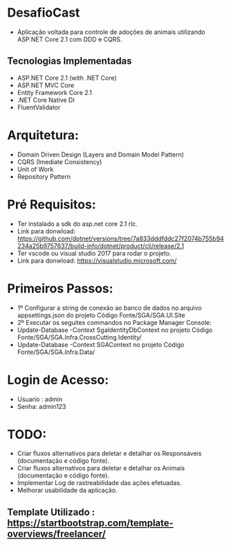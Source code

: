 # DesafioCast
- Aplicação voltada para controle de adoções de animais utilizando  ASP.NET Core 2.1 com DDD e CQRS.

## Tecnologias Implementadas
- ASP.NET Core 2.1 (with .NET Core)
- ASP.NET MVC Core
- Entity Framework Core 2.1
- .NET Core Native DI
- FluentValidator

# Arquitetura:
- Domain Driven Design (Layers and Domain Model Pattern)
- CQRS (Imediate Consistency)
- Unit of Work
- Repository Pattern

# Pré Requisitos:
- Ter instalado a sdk do asp.net core 2.1 rlc. 
- Link para donwload: https://github.com/dotnet/versions/tree/7a833dddfddc27f2074b755b94234a25b9757637/build-info/dotnet/product/cli/release/2.1
- Ter vscode ou visual studio 2017 para rodar o projeto. 
-  Link para donwload: https://visualstudio.microsoft.com/

# Primeiros Passos:
-  1º Configurar a string de conexão ao banco de dados no arquivo appsettings.json do projeto Código Fonte/SGA/SGA.UI.Site
-  2º Executar os seguites commandos no Package Manager Console:
-  Update-Database -Context SgaIdentityDbContext no projeto Código Fonte/SGA/SGA.Infra.CrossCutting.Identity/
-  Update-Database -Context SGAContext no projeto Código Fonte/SGA/SGA.Infra.Data/

# Login de Acesso:
- Usuario : admin
- Senha: admin123

# TODO:
- Criar fluxos alternativos para deletar e detalhar os Responsáveis (documentação e código fonte).
- Criar fluxos alternativos para deletar e detalhar os Animais  (documentação e código fonte).
- Implementar Log de rastreabilidade das ações efetuadas.
- Melhorar usabilidade da aplicação.

## Template Utilizado : https://startbootstrap.com/template-overviews/freelancer/ 
